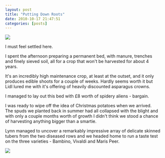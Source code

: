 ```yaml
---
layout: post
title: "Putting Down Roots"
date: 2010-10-17 21:47:51
categories: [posts]
---
```


![](https://www.earthwoman.co.uk/wp-content/uploads/2010/10/Asparagus-Bed-225x300.jpg)

I must feel settled here.

I spent the afternoon preparing a permanent bed, with manure, trenches and finely sieved soil, all for a crop that won't be harvested for about 4 years.

It's an incredibly high maintenance crop, at least at the outset, and it only produces edible shoots for a couple of weeks. Hardly seems worth it but Lidl lured me with it's offering of heavily discounted asparagus crowns.

I managed to lay out this bed with £8 worth of spidery aliens - bargain.

I was ready to wipe off the idea of Christmas potatoes when we arrived. The spuds we planted back in summer had all collapsed with the blight and with only a couple months worth of growth I didn't think we stood a chance of harvesting anything bigger than a smartie.

Lynn managed to uncover a remarkably impressive array of delicate skinned tubers from the two diseased rows and we headed home to run a taste test on the three varieties - Bambino, Vivaldi and Maris Peer.

![](https://www.earthwoman.co.uk/wp-content/uploads/2010/10/October-Harvest-450x337.jpg)
